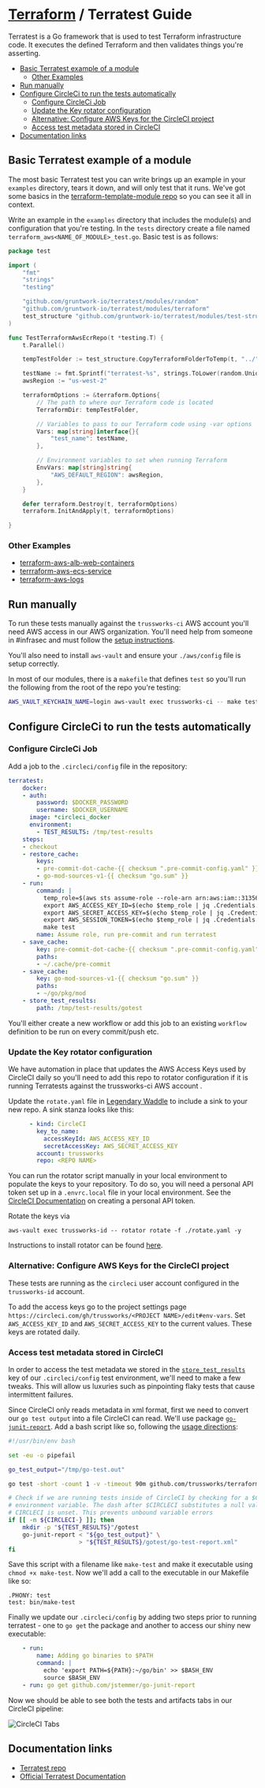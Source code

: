 # [Terraform](README.md) / Terratest Guide

Terratest is a Go framework that is used to test Terraform infrastructure code.
It executes the defined Terraform and then validates things you're asserting.

<!-- mdformat-toc start --slug=github --no-anchors --maxlevel=6 --minlevel=2 -->

- [Basic Terratest example of a module](#basic-terratest-example-of-a-module)
  - [Other Examples](#other-examples)
- [Run manually](#run-manually)
- [Configure CircleCi to run the tests automatically](#configure-circleci-to-run-the-tests-automatically)
  - [Configure CircleCi Job](#configure-circleci-job)
  - [Update the Key rotator configuration](#update-the-key-rotator-configuration)
  - [Alternative: Configure AWS Keys for the CircleCI project](#alternative-configure-aws-keys-for-the-circleci-project)
  - [Access test metadata stored in CircleCI](#access-test-metadata-stored-in-circleci)
- [Documentation links](#documentation-links)

<!-- mdformat-toc end -->

## Basic Terratest example of a module

The most basic Terratest test you can write brings up an example in your `examples` directory, tears it down, and will only test that it runs.
We've got some basics in the [terraform-template-module repo](https://github.com/trussworks/terraform-module-template) so you can see it all in context.

Write an example in the `examples` directory that includes the module(s) and configuration that you're testing. In the `tests` directory create a file named `terraform_aws<NAME_OF_MODULE>_test.go`. Basic test is as follows:

```go
package test

import (
    "fmt"
    "strings"
    "testing"

    "github.com/gruntwork-io/terratest/modules/random"
    "github.com/gruntwork-io/terratest/modules/terraform"
    test_structure "github.com/gruntwork-io/terratest/modules/test-structure"
)

func TestTerraformAwsEcrRepo(t *testing.T) {
    t.Parallel()

    tempTestFolder := test_structure.CopyTerraformFolderToTemp(t, "../", "examples/simple")

    testName := fmt.Sprintf("terratest-%s", strings.ToLower(random.UniqueId()))
    awsRegion := "us-west-2"

    terraformOptions := &terraform.Options{
        // The path to where our Terraform code is located
        TerraformDir: tempTestFolder,

        // Variables to pass to our Terraform code using -var options
        Vars: map[string]interface{}{
            "test_name": testName,
        },

        // Environment variables to set when running Terraform
        EnvVars: map[string]string{
            "AWS_DEFAULT_REGION": awsRegion,
        },
    }

    defer terraform.Destroy(t, terraformOptions)
    terraform.InitAndApply(t, terraformOptions)

}

```

### Other Examples

- [terraform-aws-alb-web-containers](https://github.com/trussworks/terraform-aws-alb-web-containers)
- [terrraform-aws-ecs-service](https://github.com/trussworks/terraform-aws-ecs-service)
- [terraform-aws-logs](https://github.com/trussworks/terraform-aws-logs/)

## Run manually

To run these tests manually against the `trussworks-ci` AWS account you'll need AWS access in our AWS organization. You'll need help from someone in #infrasec and must follow the [setup instructions](https://github.com/trussworks/legendary-waddle/blob/master/docs/how-to/setup-new-user.md#setup-new-iam-user).

You'll also need to install `aws-vault` and ensure your `./aws/config` file is setup correctly.

In most of our modules, there is a `makefile` that defines `test` so you'll run the following from the root of the repo you're testing:

```sh
AWS_VAULT_KEYCHAIN_NAME=login aws-vault exec trussworks-ci -- make test
```

## Configure CircleCi to run the tests automatically

### Configure CircleCi Job

Add a job to the `.circleci/config` file in the repository:

```yaml
terratest:
    docker:
    - auth:
        password: $DOCKER_PASSWORD
        username: $DOCKER_USERNAME
      image: *circleci_docker
      environment:
        - TEST_RESULTS: /tmp/test-results
    steps:
    - checkout
    - restore_cache:
        keys:
        - pre-commit-dot-cache-{{ checksum ".pre-commit-config.yaml" }}
        - go-mod-sources-v1-{{ checksum "go.sum" }}
    - run:
        command: |
          temp_role=$(aws sts assume-role --role-arn arn:aws:iam::313564602749:role/circleci --role-session-name circleci)
          export AWS_ACCESS_KEY_ID=$(echo $temp_role | jq .Credentials.AccessKeyId | xargs)
          export AWS_SECRET_ACCESS_KEY=$(echo $temp_role | jq .Credentials.SecretAccessKey | xargs)
          export AWS_SESSION_TOKEN=$(echo $temp_role | jq .Credentials.SessionToken | xargs)
          make test
        name: Assume role, run pre-commit and run terratest
    - save_cache:
        key: pre-commit-dot-cache-{{ checksum ".pre-commit-config.yaml" }}
        paths:
        - ~/.cache/pre-commit
    - save_cache:
        key: go-mod-sources-v1-{{ checksum "go.sum" }}
        paths:
        - ~/go/pkg/mod
    - store_test_results:
        path: /tmp/test-results/gotest
```

You'll either create a new workflow or add this job to an existing `workflow` definition to be run on every commit/push etc.

### Update the Key rotator configuration

We have automation in place that updates the AWS Access Keys used by CircleCI daily so you'll need to add this repo to rotator configuration if it is running Terratests against the trussworks-ci AWS account .

Update the `rotate.yaml` file in [Legendary Waddle](https://github.com/trussworks/legendary-waddle) to include a sink to your new repo. A sink stanza looks like this:

```yaml
      - kind: CircleCI
        key_to_name:
          accessKeyId: AWS_ACCESS_KEY_ID
          secretAccessKey: AWS_SECRET_ACCESS_KEY
        account: trussworks
        repo: <REPO NAME>
```

You can run the rotator script manually in your local environment to populate the keys to your repository. To do so, you will need a personal API token set up in a `.envrc.local` file in your local environment. See the [CircleCI Documentation](https://circleci.com/docs/2.0/managing-api-tokens/) on creating a personal API token.

Rotate the keys via

```
aws-vault exec trussworks-id -- rotator rotate -f ./rotate.yaml -y
```

Instructions to install rotator can be found [here](https://github.com/chanzuckerberg/rotator).

### Alternative: Configure AWS Keys for the CircleCI project

These tests are running as the `circleci` user account configured in the `trussworks-id` account.

To add the access keys go to the project settings page `https://circleci.com/gh/trussworks/<PROJECT NAME>/edit#env-vars`.
Set `AWS_ACCESS_KEY_ID` and `AWS_SECRET_ACCESS_KEY` to the current values.
These keys are rotated daily.

### Access test metadata stored in CircleCI

In order to access the test metadata we stored in the [`store_test_results`](https://circleci.com/docs/2.0/collect-test-data/) key of our `.circleci/config` test environment, we'll need to make a few tweaks. This will allow us luxuries such as pinpointing flaky tests that cause intermittent failures.

Since CircleCI only reads metadata in xml format, first we need to convert our `go test output` into a file CircleCI can read. We'll use package [`go-junit-report`](https://github.com/jstemmer/go-junit-report). Add a bash script like so, following the [usage directions](https://github.com/jstemmer/go-junit-report/blob/master/README.md):

```bash
#!/usr/bin/env bash

set -eu -o pipefail

go_test_output="/tmp/go-test.out"

go test -short -count 1 -v -timeout 90m github.com/trussworks/terraform-aws-logs/test/... | tee "${go_test_output}"

# Check if we are running tests inside of CircleCI by checking for a $CIRCLECI
# environment variable. The dash after $CIRCLECI substitutes a null value if
# CIRCLECI is unset. This prevents unbound variable errors
if [[ -n ${CIRCLECI-} ]]; then
    mkdir -p "${TEST_RESULTS}"/gotest
    go-junit-report < "${go_test_output}" \
                    > "${TEST_RESULTS}/gotest/go-test-report.xml"
fi
```

Save this script with a filename like `make-test` and make it executable using `chmod +x make-test`. Now we'll add a call to the executable in our Makefile like so:

```
.PHONY: test
test: bin/make-test
```

Finally we update our `.circleci/config` by adding two steps prior to running terratest - one to `go get` the package and another to access our shiny new executable:

```yaml
    - run:
        name: Adding go binaries to $PATH
        command: |
          echo 'export PATH=${PATH}:~/go/bin' >> $BASH_ENV
          source $BASH_ENV
    - run: go get github.com/jstemmer/go-junit-report
```

Now we should be able to see both the tests and artifacts tabs in our CircleCI pipeline:

![CircleCI Tabs](images/circleci_tabs.png "CircleCI Tabs")

## Documentation links

- [Terratest repo](https://github.com/gruntwork-io/terratest)
- [Official Terratest Documentation](https://terratest.gruntwork.io/docs/)
